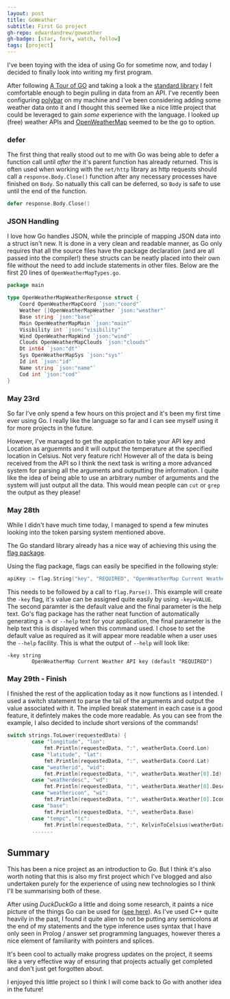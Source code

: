 ```yaml
---
layout: post
title: GoWeather
subtitle: First Go project
gh-repo: edwardandrew/goweather
gh-badge: [star, fork, watch, follow]
tags: [project]
---
```

I've been toying with the idea of using Go for sometime now, and today I decided to finally look into writing my first program.

After following [A Tour of GO](https://tour.golang.org/welcome/1) and taking a look a the [standard library](https://golang.org/pkg/#stdlib) I felt comfortable enough to begin pulling in data from an API. I've recently been configuring [polybar](https://github.com/jaagr/polybar) on my machine and I've been considering adding some weather data onto it and I thought this seemed like a nice little project that could be leveraged to gain *some* experience with the language. I looked up (free) weather APIs and [OpenWeatherMap](https://www.openweathermap.org/) seemed to be the go to option.  

### defer
The first thing that really stood out to me with Go was being able to defer a function call until *after* the it's parent function has already returned. This is often used when working with the `net/http` library as http requests should call a `response.Body.Close()` function after any necessary processes have finished on `Body`. So natually this call can be deferred, so `Body` is safe to use until the end of the function.
```go
defer response.Body.Close()
```

### JSON Handling

I love how Go handles JSON, while the principle of mapping JSON data into a struct isn't new. It is done in a very clean and readable manner, as Go only requires that all the source files have the package declaration (and are all passed into the compiler!) these structs can be neatly placed into their own file without the need to add include statements in other files. Below are the first 20 lines of `OpenWeatherMapTypes.go`.
```go
package main

type OpenWeatherMapWeatherResponse struct {
    Coord OpenWeatherMapCoord `json:"coord"`
    Weather []OpenWeatherMapWeather `json:"weather"`
    Base string `json:"base"`
    Main OpenWeatherMapMain `json:"main"`
    Visibility int `json:"visibility"`
    Wind OpenWeatherMapWind `json:"wind"`
    Clouds OpenWeatherMapClouds `json:"clouds"`
    Dt int64 `json:"dt"`
    Sys OpenWeatherMapSys `json:"sys"`
    Id int `json:"id"`
    Name string `json:"name"`
    Cod int `json:"cod"`
}
```

### May 23rd
So far I've only spend a few hours on this project and it's been my first time ever using Go. I really like the language so far and I can see myself using it for more projects in the future. 

However, I've managed to get the application to take your API key and Location as arguemnts and it will output the temperature at the specified location in Celsius. Not very feature rich! However all of the data is being received from the API so I think the next task is writing a more advanced system for parsing all the arguments and outputting the information. I quite like the idea of being able to use  an arbitrary number of arguments and the system will just output all the data. This would mean people can `cut` or `grep` the output as they please!

### May 28th
While I didn't have much time today, I managed to spend a few minutes looking into the token parsing system mentioned above. 

The Go standard library already has a nice way of achieving this using the [flag package](https://golang.org/pkg/flag/).

Using the flag package, flags can easily be specified in the following style:
```go
apiKey := flag.String("key", "REQUIRED", "OpenWeatherMap Current Weather API key")
```
This needs to be followed by a call to `flag.Parse()`. This example will create the `-key` flag, it's value can be assigned quite easily by using `-key=VALUE`. The second paramter is the default value and the final parameter is the help text. Go's flag package has the rather neat function of automatically generating a `-h` or `--help` text for your application, the final parameter is the help text this is displayed when this command used. I chose to set the default value as required as it will appear more readable when a user uses the `--help` facility. This is what the output of `--help` will look like:
```
-key string
        OpenWeatherMap Current Weather API key (default "REQUIRED")
```
### May 29th - Finish
I finished the rest of the application today as it now functions as I intended. I used a switch statement to parse the tail of the arguments and output the value associated with it. The implied break statement in each case is a good feature, it defintely makes the code more readable. As you can see from the example, I also decided to include short versions of the commands!

```go
switch strings.ToLower(requestedData) {
        case "longitude", "lon":
            fmt.Println(requestedData, ":", weatherData.Coord.Lon)
        case "latitude", "lat":
            fmt.Println(requestedData, ":", weatherData.Coord.Lat)
        case "weatherid", "wid":
            fmt.Println(requestedData, ":", weatherData.Weather[0].Id)
        case "weatherdesc", "wd":
            fmt.Println(requestedData, ":", weatherData.Weather[0].Description)
        case "weathericon", "wi":
            fmt.Println(requestedData, ":", weatherData.Weather[0].Icon)
        case "base":
            fmt.Println(requestedData, ":", weatherData.Base)
        case "tempc", "tc":
            fmt.Println(requestedData, ":", KelvinToCelsius(weatherData.Main.Temp))
        .......
```

## Summary
This has been a nice project as an introduction to Go. But I think it's also worth noting that this is also my first project which I've blogged and also undertaken purely for the experience of using new technologies so I think I'll be summarising both of these. 

After using *DuckDuckGo* a little and doing some research, it paints a nice picture of the things Go can be used for ([see here](http://go-lang.cat-v.org/go-code)). As I've used C++ quite heavily in the past, I found it quite alien to not be putting any semicolons at the end of my statements and the type inference uses syntax that I have only seen in Prolog / answer set programming languages, however theres a nice element of familiarity with pointers and splices.

It's been cool to actually make progress updates on the project, it seems like a very effective way of ensuring that projects actually get completed and don't just get forgotten about. 

I enjoyed this little project so I think I will come back to Go with another idea in the future!

